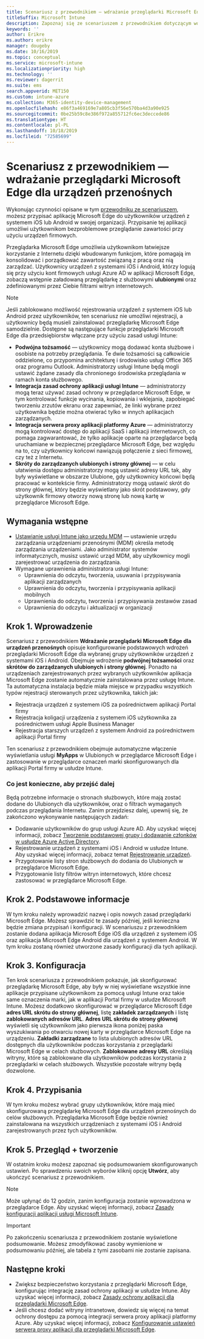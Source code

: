 ```yaml
---
title: Scenariusz z przewodnikiem — wdrażanie przeglądarki Microsoft Edge dla urządzeń przenośnych
titleSuffix: Microsoft Intune
description: Zapoznaj się ze scenariuszem z przewodnikiem dotyczącym wdrażania przeglądarki Microsoft Edge dla urządzeń przenośnych w portalu zarządzania urządzeniami na platformie Microsoft 365.
keywords: ''
author: Erikre
ms.author: erikre
manager: dougeby
ms.date: 10/16/2019
ms.topic: conceptual
ms.service: microsoft-intune
ms.localizationpriority: high
ms.technology: ''
ms.reviewer: dagerrit
ms.suite: ems
search.appverid: MET150
ms.custom: intune-azure
ms.collection: M365-identity-device-management
ms.openlocfilehash: e86f3a469169e7a805cb3f56e570ba4d3a90e925
ms.sourcegitcommit: 0be25b59c8e386f972a855712fc6ec3deccede86
ms.translationtype: HT
ms.contentlocale: pl-PL
ms.lasthandoff: 10/18/2019
ms.locfileid: "72585699"
---
```

# <a name="guided-scenario---deploy-microsoft-edge-for-mobile"></a>Scenariusz z przewodnikiem — wdrażanie przeglądarki Microsoft Edge dla urządzeń przenośnych 

Wykonując czynności opisane w tym [przewodniku ze scenariuszem](~/fundamentals/guided-scenarios-overview.md), możesz przypisać aplikację Microsoft Edge do użytkowników urządzeń z systemem iOS lub Android w swojej organizacji. Przypisanie tej aplikacji umożliwi użytkownikom bezproblemowe przeglądanie zawartości przy użyciu urządzeń firmowych. 

Przeglądarka Microsoft Edge umożliwia użytkownikom łatwiejsze korzystanie z Internetu dzięki wbudowanym funkcjom, które pomagają im konsolidować i porządkować zawartość związaną z pracą oraz nią zarządzać. Użytkownicy urządzeń z systemami iOS i Android, którzy logują się przy użyciu kont firmowych usługi Azure AD w aplikacji Microsoft Edge, zobaczą wstępnie załadowaną przeglądarkę z służbowymi **ulubionymi** oraz zdefiniowanymi przez Ciebie filtrami witryn internetowych.

> [!NOTE]
> Jeśli zablokowano możliwość rejestrowania urządzeń z systemem iOS lub Android przez użytkowników, ten scenariusz nie umożliwi rejestracji, a użytkownicy będą musieli zainstalować przeglądarkę Microsoft Edge samodzielnie.
Dostępne są następujące funkcje przeglądarki Microsoft Edge dla przedsiębiorstw włączane przy użyciu zasad usługi Intune: 

- **Podwójna tożsamość** — użytkownicy mogą dodawać konta służbowe i osobiste na potrzeby przeglądania. Te dwie tożsamości są całkowicie oddzielone, co przypomina architekturę i środowisko usługi Office 365 oraz programu Outlook. Administratorzy usługi Intune będą mogli ustawić żądane zasady dla chronionego środowiska przeglądania w ramach konta służbowego. 
- **Integracja zasad ochrony aplikacji usługi Intune** — administratorzy mogą teraz używać zasad ochrony w przeglądarce Microsoft Edge, w tym kontrolować funkcje wycinania, kopiowania i wklejania, zapobiegać tworzeniu zrzutów ekranu oraz zapewniać, że linki wybrane przez użytkownika będzie można otwierać tylko w innych aplikacjach zarządzanych.
- **Integracja serwera proxy aplikacji platformy Azure** — administratorzy mogą kontrolować dostęp do aplikacji SaaS i aplikacji internetowych, co pomaga zagwarantować, że tylko aplikacje oparte na przeglądarce będą uruchamiane w bezpiecznej przeglądarce Microsoft Edge, bez względu na to, czy użytkownicy końcowi nawiązują połączenie z sieci firmowej, czy też z Internetu. 
- **Skróty do zarządzanych ulubionych i strony głównej** — w celu ułatwienia dostępu administratorzy mogą ustawić adresy URL tak, aby były wyświetlane w obszarze Ulubione, gdy użytkownicy końcowi będą pracować w kontekście firmy. Administratorzy mogą ustawić skrót do strony głównej, który będzie wyświetlany jako skrót podstawowy, gdy użytkownik firmowy otworzy nową stronę lub nową kartę w przeglądarce Microsoft Edge.

## <a name="prerequisites"></a>Wymagania wstępne

- [Ustawianie usługi Intune jako urzędu MDM](mdm-authority-set.md#set-mdm-authority-to-intune) — ustawienie urzędu zarządzania urządzeniami przenośnymi (MDM) określa metodę zarządzania urządzeniami. Jako administrator systemów informatycznych, musisz ustawić urząd MDM, aby użytkownicy mogli zarejestrować urządzenia do zarządzania.
- Wymagane uprawnienia administratora usługi Intune:
    - Uprawnienia do odczytu, tworzenia, usuwania i przypisywania aplikacji zarządzanych
    - Uprawnienia do odczytu, tworzenia i przypisywania aplikacji mobilnych
    - Uprawnienia do odczytu, tworzenia i przypisywania zestawów zasad
    - Uprawnienia do odczytu i aktualizacji w organizacji

## <a name="step-1---introduction"></a>Krok 1. Wprowadzenie

Scenariusz z przewodnikiem **Wdrażanie przeglądarki Microsoft Edge dla urządzeń przenośnych** opisuje konfigurowanie podstawowych wdrożeń przeglądarki Microsoft Edge dla wybranej grupy użytkowników urządzeń z systemami iOS i Android. Obejmuje wdrożenie **podwójnej tożsamości** oraz **skrótów do zarządzanych ulubionych i strony głównej**. Ponadto na urządzeniach zarejestrowanych przez wybranych użytkowników aplikacja Microsoft Edge zostanie automatycznie zainstalowana przez usługę Intune. Ta automatyczna instalacja będzie miała miejsce w przypadku wszystkich typów rejestracji sterowanych przez użytkownika, takich jak: 
- Rejestracja urządzeń z systemem iOS za pośrednictwem aplikacji Portal firmy 
- Rejestracja koligacji urządzenia z systemem iOS użytkownika za pośrednictwem usługi Apple Business Manager 
- Rejestracja starszych urządzeń z systemem Android za pośrednictwem aplikacji Portal firmy 

Ten scenariusz z przewodnikiem obejmuje automatyczne włączenie wyświetlania usługi **MyApps** w Ulubionych w przeglądarce Microsoft Edge i zastosowanie w przeglądarce oznaczeń marki skonfigurowanych dla aplikacji Portal firmy w usłudze Intune. 

### <a name="what-you-will-need-to-continue"></a>Co jest konieczne, aby przejść dalej
Będą potrzebne informacje o stronach służbowych, które mają zostać dodane do Ulubionych dla użytkowników, oraz o filtrach wymaganych podczas przeglądania Internetu. Zanim przejdziesz dalej, upewnij się, że zakończono wykonywanie następujących zadań:

- Dodawanie użytkowników do grup usługi Azure AD. Aby uzyskać więcej informacji, zobacz [Tworzenie podstawowej grupy i dodawanie członków w usłudze Azure Active Directory](https://go.microsoft.com/fwlink/?linkid=2102458).
- Rejestrowanie urządzeń z systemami iOS i Android w usłudze Intune. Aby uzyskać więcej informacji, zobacz temat [Rejestrowanie urządzeń](https://go.microsoft.com/fwlink/?linkid=2102547).
- Przygotowanie listy stron służbowych do dodania do Ulubionych w przeglądarce Microsoft Edge.
- Przygotowanie listy filtrów witryn internetowych, które chcesz zastosować w przeglądarce Microsoft Edge.

## <a name="step-2---basics"></a>Krok 2. Podstawowe informacje

W tym kroku należy wprowadzić nazwę i opis nowych zasad przeglądarki Microsoft Edge. Możesz sprawdzić te zasady później, jeśli konieczna będzie zmiana przypisań i konfiguracji. W scenariuszu z przewodnikiem zostanie dodana aplikacja Microsoft Edge iOS dla urządzeń z systemem iOS oraz aplikacja Microsoft Edge Android dla urządzeń z systemem Android. W tym kroku zostaną również utworzone zasady konfiguracji dla tych aplikacji.

## <a name="step-3---configuration"></a>Krok 3. Konfiguracja

Ten krok scenariusza z przewodnikiem pokazuje, jak skonfigurować przeglądarkę Microsoft Edge, aby były w niej wyświetlane wszystkie inne aplikacje przypisane użytkownikom za pomocą usługi Intune oraz takie same oznaczenia marki, jak w aplikacji Portal firmy w usłudze Microsoft Intune. Możesz dodatkowo skonfigurować w przeglądarce Microsoft Edge **adres URL skrótu do strony głównej**, listę **zakładek zarządzanych** i listę **zablokowanych adresów URL**. **Adres URL skrótu do strony głównej** wyświetli się użytkownikom jako pierwsza ikona poniżej paska wyszukiwania po otwarciu nowej karty w przeglądarce Microsoft Edge na urządzeniu. **Zakładki zarządzane** to lista ulubionych adresów URL dostępnych dla użytkowników podczas korzystania z przeglądarki Microsoft Edge w celach służbowych. **Zablokowane adresy URL** określają witryny, które są zablokowane dla użytkowników podczas korzystania z przeglądarki w celach służbowych. Wszystkie pozostałe witryny będą dozwolone. 

## <a name="step-4---assignments"></a>Krok 4. Przypisania

W tym kroku możesz wybrać grupy użytkowników, które mają mieć skonfigurowaną przeglądarkę Microsoft Edge dla urządzeń przenośnych do celów służbowych. Przeglądarka Microsoft Edge będzie również zainstalowana na wszystkich urządzeniach z systemami iOS i Android zarejestrowanych przez tych użytkowników.

## <a name="step-5---review--create"></a>Krok 5. Przegląd + tworzenie

W ostatnim kroku możesz zapoznać się podsumowaniem skonfigurowanych ustawień. Po sprawdzeniu swoich wyborów kliknij opcję **Utwórz**, aby ukończyć scenariusz z przewodnikiem. 

> [!NOTE]
> Może upłynąć do 12 godzin, zanim konfiguracja zostanie wprowadzona w przeglądarce Edge. Aby uzyskać więcej informacji, zobacz [Zasady konfiguracji aplikacji usługi Microsoft Intune](~/apps/app-configuration-policies-overview.md).

> [!IMPORTANT]
> Po zakończeniu scenariusza z przewodnikiem zostanie wyświetlone podsumowanie. Możesz zmodyfikować zasoby wymienione w podsumowaniu później, ale tabela z tymi zasobami nie zostanie zapisana.

## <a name="next-steps"></a>Następne kroki

- Zwiększ bezpieczeństwo korzystania z przeglądarki Microsoft Edge, konfigurując integrację zasad ochrony aplikacji w usłudze Intune. Aby uzyskać więcej informacji, zobacz [Zasady ochrony aplikacji dla przeglądarki Microsoft Edge](~/apps/manage-microsoft-edge.md#application-protection-policies-for-microsoft-edge).
- Jeśli chcesz dodać witryny intranetowe, dowiedz się więcej na temat ochrony dostępu za pomocą integracji serwera proxy aplikacji platformy Azure. Aby uzyskać więcej informacji, zobacz [Konfigurowanie ustawień serwera proxy aplikacji dla przeglądarki Microsoft Edge](~/apps/manage-microsoft-edge.md#configure-application-proxy-settings-for-microsoft-edge).

